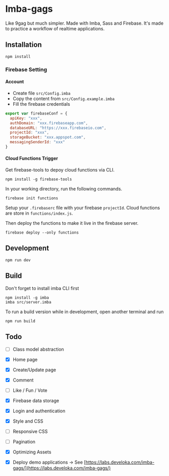 # Imba-gags

Like 9gag but much simpler. Made with Imba, Sass and Firebase.
It's made to practice a workflow of realtime applications.

## Installation

```
npm install
```

### Firebase Setting

#### Account

- Create file `src/Config.imba` 
- Copy the content from `src/Config.example.imba`
- Fill the firebase credentials

```js
export var firebaseConf = {
  apiKey: "xxx",
  authDomain: "xxx.firebaseapp.com",
  databaseURL: "https://xxx.firebaseio.com",
  projectId: "xxx",
  storageBucket: "xxx.appspot.com",
  messagingSenderId: "xxx"
}
```

#### Cloud Functions Trigger

Get firebase-tools to depoy cloud functions via CLI.

```
npm install -g firebase-tools
```

In your working directory, run the following commands.

```
firebase init functions
```

Setup your `.firebaserc` file with your firebase `projectId`.
Cloud functions are store in `functions/index.js`.

Then deploy the functions to make it live in the firebase server.

```
firebase deploy --only functions
```

## Development

```
npm run dev
```

## Build

Don't forget to install imba CLI first

```
npm install -g imba
imba src/server.imba
```

To run a build version while in development, open another terminal and run

```
npm run build
```

## Todo

- [ ] Class model abstraction

- [x] Home page
- [x] Create/Update page
- [x] Comment 
- [ ] Like / Fun / Vote

- [x] Firebase data storage
- [x] Login and authentication
- [x] Style and CSS
- [ ] Responsive CSS

- [ ] Pagination
- [x] Optimizing Assets
- [x] Deploy demo applications -> See [https://labs.develoka.com/imba-gags/](https://labs.develoka.com/imba-gags/)
